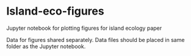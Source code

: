 # Island-eco-figures
Jupyter notebook for plotting figures for island ecology paper

Data for figures shared separately. Data files should be placed in same folder as the Jupyter notebook.
